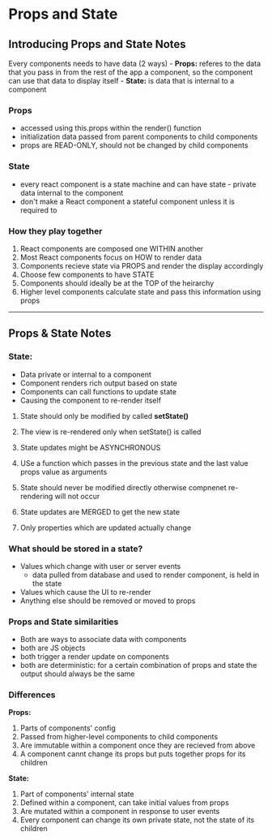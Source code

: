 # Props and State

## Introducing Props and State Notes

Every components needs to have data (2 ways)
    - **Props:** referes to the data that you pass in from the rest of the app a component, so the component can use that data to display itself
    - **State:** is data that is internal to a component

### Props

- accessed using this.props within the render() function
- initialization data passed from parent components to child components
- props are READ-ONLY, should not be changed by child components

### State

- every react component is a state machine and can have state - private data internal to the component
- don't make a React component a stateful component unless it is required to

### How they play together

1. React components are composed one WITHIN another
2. Most React components focus on HOW to render data
3. Components recieve state via PROPS and render the display accordingly
4. Choose few components to have STATE
5. Components should ideally be at the TOP of the heirarchy
6. Higher level components calculate state and pass this information using props
---

## Props & State Notes

### State:
- Data private or internal to a component
- Component renders rich output based on state
- Components can call functions to update state
- Causing the component to re-render itself

1. State should only be modified by called **setState()**
2. The view is re-rendered only when setState() is called
3. State updates might be ASYNCHRONOUS
4. USe a function which passes in the previous state and the last value props value as arguments
5. State should never be modified directly otherwise compnenet re-rendering will not occur

1. State updates are MERGED to get the new state
2. Only properties which are updated actually change

### What should be stored in a state?
- Values which change with user or server events
    - data pulled from database and used to render component, is held in the state
- Values which cause the UI to re-render
- Anything else should be removed or moved to props

### Props and State similarities
- Both are ways to associate data with components
- both are JS objects
- both trigger a render update on components
- both are deterministic: for a certain combination of props and state the output should always be the same

### Differences
**Props:**
1. Parts of components' config
2. Passed from higher-level components to child components
3. Are immutable within a component once they are recieved from above
4. A component cannt change its props but puts together props for its children

**State:**
1. Part of components' internal state
2. Defined within a component, can take initial values from props
3. Are mutated within a component in response to user events
4. Every component can change its own private state, not the state of its children